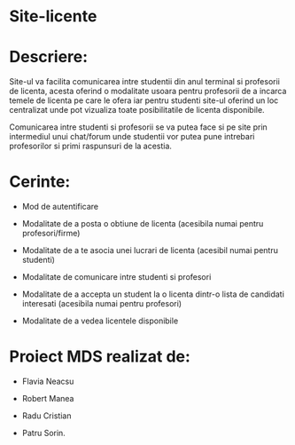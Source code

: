 # Site-licente

# Descriere:

Site-ul va facilita comunicarea intre studentii din anul terminal si profesorii de licenta, acesta oferind o modalitate usoara pentru profesorii de a incarca temele de licenta pe care le ofera iar pentru studenti site-ul oferind un loc centralizat unde pot vizualiza toate posibilitatile de licenta disponibile.

Comunicarea intre studenti si profesorii se va putea face si pe site prin intermediul unui chat/forum unde studentii vor putea pune intrebari profesorilor si primi raspunsuri de la acestia.
	

# Cerinte:
- Mod de autentificare 

- Modalitate de a posta o obtiune de licenta (acesibila numai pentru profesori/firme)

- Modalitate de a te asocia unei lucrari de licenta (acesibil numai pentru studenti)

- Modalitate de comunicare intre studenti si profesori

- Modalitate de a accepta un student la o licenta dintr-o lista de candidati interesati (acesibila numai pentru profesori)

- Modalitate de a vedea licentele disponibile

# Proiect MDS realizat de:
 - Flavia Neacsu
 
 - Robert Manea
 
 - Radu Cristian
 
 - Patru Sorin.
 
